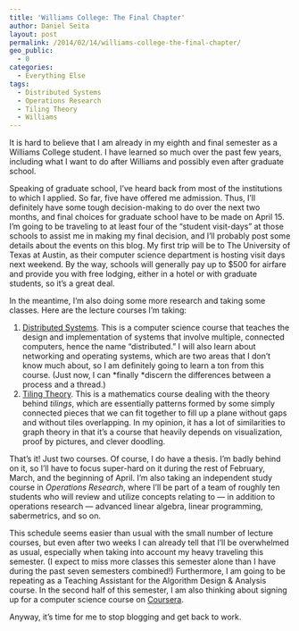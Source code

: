 ```yaml
---
title: 'Williams College: The Final Chapter'
author: Daniel Seita
layout: post
permalink: /2014/02/14/williams-college-the-final-chapter/
geo_public:
  - 0
categories:
  - Everything Else
tags:
  - Distributed Systems
  - Operations Research
  - Tiling Theory
  - Williams
---
```

It is hard to believe that I am already in my eighth and final semester as a Williams College student. I have learned so much over the past few years, including what I want to do after Williams and possibly even after graduate school.

Speaking of graduate school, I&#8217;ve heard back from most of the institutions to which I applied. So far, five have offered me admission. Thus, I&#8217;ll definitely have some tough decision-making to do over the next two months, and final choices for graduate school have to be made on April 15. I&#8217;m going to be traveling to at least four of the &#8220;student visit-days&#8221; at those schools to assist me in making my final decision, and I&#8217;ll probably post some details about the events on this blog. My first trip will be to The University of Texas at Austin, as their computer science department is hosting visit days next weekend. By the way, schools will generally pay up to $500 for airfare and provide you with free lodging, either in a hotel or with graduate students, so it&#8217;s a great deal.

In the meantime, I&#8217;m also doing some more research and taking some classes. Here are the lecture courses I&#8217;m taking:

  1. <span style="text-decoration:underline;">Distributed Systems</span>. This is a computer science course that teaches the design and implementation of systems that involve multiple, connected computers, hence the name &#8220;distributed.&#8221; I will also learn about networking and operating systems, which are two areas that I don&#8217;t know much about, so I am definitely going to learn a ton from this course. (Just now, I can *finally *discern the differences between a process and a thread.)
  2. <span style="text-decoration:underline;">Tiling Theory</span>. This is a mathematics course dealing with the theory behind *tilings*, which are essentially patterns formed by some simply connected pieces that we can fit together to fill up a plane without gaps and without tiles overlapping. In my opinion, it has a lot of similarities to graph theory in that it&#8217;s a course that heavily depends on visualization, proof by pictures, and clever doodling.

That&#8217;s it! Just two courses. Of course, I do have a thesis. I&#8217;m badly behind on it, so I&#8217;ll have to focus super-hard on it during the rest of February, March, and the beginning of April. I&#8217;m also taking an independent study course in *Operations Research*, where I&#8217;ll be part of a team of roughly ten students who will review and utilize concepts relating to &#8212; in addition to operations research &#8212; advanced linear algebra, linear programming, sabermetrics, and so on.

This schedule seems easier than usual with the small number of lecture courses, but even after two weeks I can already tell that I&#8217;ll be overwhelmed as usual, especially when taking into account my heavy traveling this semester. (I expect to miss more classes this semester alone than I have during the past seven semesters combined!) Furthermore, I am going to be repeating as a Teaching Assistant for the Algorithm Design & Analysis course. In the second half of this semester, I am also thinking about signing up for a computer science course on [Coursera][1].

Anyway, it&#8217;s time for me to stop blogging and get back to work.

 [1]: https://www.coursera.org/